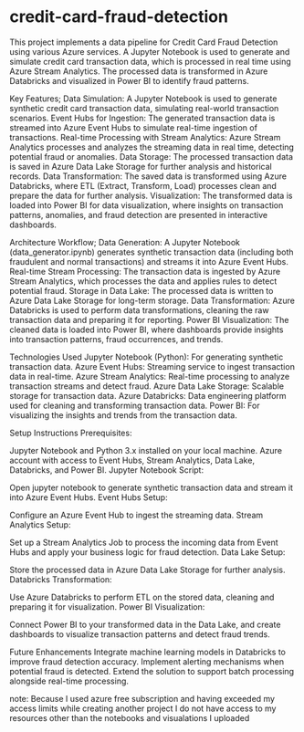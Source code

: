 # credit-card-fraud-detection

This project implements a data pipeline for Credit Card Fraud Detection using various Azure services. A Jupyter Notebook is used to generate and simulate credit card transaction data, which is processed in real time using Azure Stream Analytics. The processed data is transformed in Azure Databricks and visualized in Power BI to identify fraud patterns.

Key Features;
Data Simulation: A Jupyter Notebook is used to generate synthetic credit card transaction data, simulating real-world transaction scenarios.
Event Hubs for Ingestion: The generated transaction data is streamed into Azure Event Hubs to simulate real-time ingestion of transactions.
Real-time Processing with Stream Analytics: Azure Stream Analytics processes and analyzes the streaming data in real time, detecting potential fraud or anomalies.
Data Storage: The processed transaction data is saved in Azure Data Lake Storage for further analysis and historical records.
Data Transformation: The saved data is transformed using Azure Databricks, where ETL (Extract, Transform, Load) processes clean and prepare the data for further analysis.
Visualization: The transformed data is loaded into Power BI for data visualization, where insights on transaction patterns, anomalies, and fraud detection are presented in interactive dashboards.

Architecture Workflow;
Data Generation: A Jupyter Notebook (data_generator.ipynb) generates synthetic transaction data (including both fraudulent and normal transactions) and streams it into Azure Event Hubs.
Real-time Stream Processing: The transaction data is ingested by Azure Stream Analytics, which processes the data and applies rules to detect potential fraud.
Storage in Data Lake: The processed data is written to Azure Data Lake Storage for long-term storage.
Data Transformation: Azure Databricks is used to perform data transformations, cleaning the raw transaction data and preparing it for reporting.
Power BI Visualization: The cleaned data is loaded into Power BI, where dashboards provide insights into transaction patterns, fraud occurrences, and trends.

Technologies Used
Jupyter Notebook (Python): For generating synthetic transaction data.
Azure Event Hubs: Streaming service to ingest transaction data in real-time.
Azure Stream Analytics: Real-time processing to analyze transaction streams and detect fraud.
Azure Data Lake Storage: Scalable storage for transaction data.
Azure Databricks: Data engineering platform used for cleaning and transforming transaction data.
Power BI: For visualizing the insights and trends from the transaction data.

Setup Instructions
Prerequisites:

Jupyter Notebook and Python 3.x installed on your local machine.
Azure account with access to Event Hubs, Stream Analytics, Data Lake, Databricks, and Power BI.
Jupyter Notebook Script:

Open jupyter notebook to generate synthetic transaction data and stream it into Azure Event Hubs.
Event Hubs Setup:

Configure an Azure Event Hub to ingest the streaming data.
Stream Analytics Setup:

Set up a Stream Analytics Job to process the incoming data from Event Hubs and apply your business logic for fraud detection.
Data Lake Setup:

Store the processed data in Azure Data Lake Storage for further analysis.
Databricks Transformation:

Use Azure Databricks to perform ETL on the stored data, cleaning and preparing it for visualization.
Power BI Visualization:

Connect Power BI to your transformed data in the Data Lake, and create dashboards to visualize transaction patterns and detect fraud trends.

Future Enhancements
Integrate machine learning models in Databricks to improve fraud detection accuracy.
Implement alerting mechanisms when potential fraud is detected.
Extend the solution to support batch processing alongside real-time processing.

 note: Because I used azure free subscription and having exceeded my access limits while creating another project I do not have access to my resources other than the notebooks and visualations I uploaded
